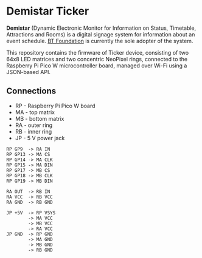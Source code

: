 # Demistar Ticker
**Demistar** (Dynamic Electronic Monitor for Information on Status, Timetable, Attractions and Rooms) is a digital signage system for information about an event schedule. [BT Foundation](https://fundacjabt.eu/) is currently the sole adopter of the system.

This repository contains the firmware of Ticker device, consisting of two 64x8 LED matrices and two concentric NeoPixel rings, connected to the Raspberry Pi Pico W microcontroller board, managed over Wi-Fi using a JSON-based API.

## Connections
- RP - Raspberry Pi Pico W board
- MA - top matrix
- MB - bottom matrix
- RA - outer ring
- RB - inner ring
- JP - 5 V power jack

```
RP GP9  -> RA IN
RP GP13 -> MA CS
RP GP14 -> MA CLK
RP GP15 -> MA DIN
RP GP17 -> MB CS
RP GP18 -> MB CLK
RP GP19 -> MB DIN

RA OUT  -> RB IN
RA VCC  -> RB VCC
RA GND  -> RB GND

JP +5V  -> RP VSYS
        -> MA VCC
        -> MB VCC
        -> RA VCC
JP GND  -> RP GND
        -> MA GND
        -> MB GND
        -> RB GND
```
